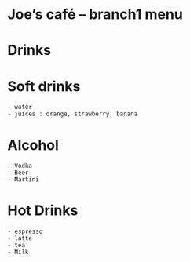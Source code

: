 # Joe’s café – branch1 menu

# Drinks

# Soft drinks

    - water
    - juices : orange, strawberry, banana

# Alcohol

    - Vodka
    - Beer
    - Martini

# Hot Drinks

    - espresso
    - latte
    - tea
    - Milk
